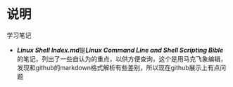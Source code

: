 # 说明
学习笔记

* ***Linux Shell Index.md***是***Linux Command Line and Shell Scripting Bible***的笔记，列出了一些自认为的重点，以供方便查询，这个是用马克飞象编辑，发现和github的markdown格式解析有些差别，所以现在github展示上有点问题
